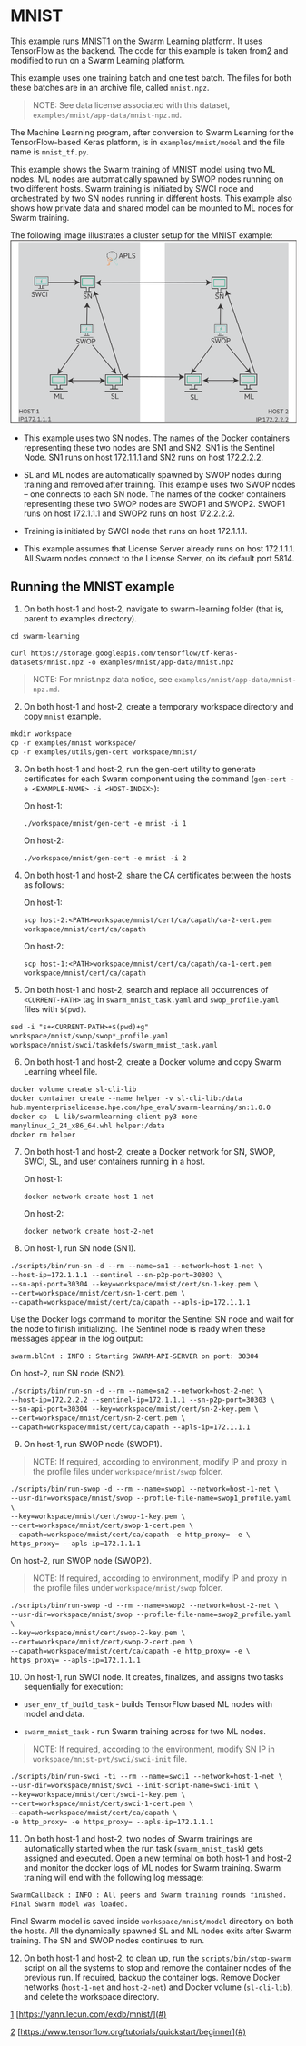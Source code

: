 # <a name="GUID-BEA6EF73-0C25-4489-8BA4-75DE298DB35C"/> MNIST

This example runs MNIST[1](#) on the Swarm Learning platform. It uses TensorFlow as the backend. The code for this example is taken from[2](#) and modified to run on a Swarm Learning platform.

This example uses one training batch and one test batch. The files for both these batches are in an archive file, called `mnist.npz`.

<blockquote>
    
NOTE: See data license associated with this dataset, <code>examples/mnist/app-data/mnist-npz.md</code>.

</blockquote>

The Machine Learning program, after conversion to Swarm Learning for the TensorFlow-based Keras platform, is in `examples/mnist/model` and the file name is `mnist_tf.py`.

This example shows the Swarm training of MNIST model using two ML nodes. ML nodes are automatically spawned by SWOP nodes running on two different hosts. Swarm training is initiated by SWCI node and orchestrated by two SN nodes running in different hosts. This example also shows how private data and shared model can be mounted to ML nodes for Swarm training.

The following image illustrates a cluster setup for the MNIST example:![Two cluster setup](/docs/User/GUID-66B1F78E-34E6-475D-AE8D-966BCF93539B-high.png)

-   This example uses two SN nodes. The names of the Docker containers representing these two nodes are SN1 and SN2. SN1 is the Sentinel Node. SN1 runs on host 172.1.1.1 and SN2 runs on host 172.2.2.2.

-   SL and ML nodes are automatically spawned by SWOP nodes during training and removed after training. This example uses two SWOP nodes – one connects to each SN node. The names of the docker containers representing these two SWOP nodes are SWOP1 and SWOP2. SWOP1 runs on host 172.1.1.1 and SWOP2 runs on host 172.2.2.2.

-   Training is initiated by SWCI node that runs on host 172.1.1.1.

-   This example assumes that License Server already runs on host 172.1.1.1. All Swarm nodes connect to the License Server, on its default port 5814.


## <a name="SECTION_GQT_X4Z_LSB"/> Running the MNIST example

1.  On both host-1 and host-2, navigate to swarm-learning folder \(that is, parent to examples directory\).

```
cd swarm-learning
```

```<a name="CODEBLOCK_IHG_YYX_CTB"/> 
curl https://storage.googleapis.com/tensorflow/tf-keras-datasets/mnist.npz -o examples/mnist/app-data/mnist.npz
```

<blockquote>
   NOTE: For mnist.npz data notice, see <code>examples/mnist/app-data/mnist-npz.md</code>.
</blockquote>

2.  On both host-1 and host-2, create a temporary workspace directory and copy `mnist` example.

```
mkdir workspace
cp -r examples/mnist workspace/
cp -r examples/utils/gen-cert workspace/mnist/
```

3.  On both host-1 and host-2, run the gen-cert utility to generate certificates for each Swarm component using the command \(`gen-cert -e <EXAMPLE-NAME> -i <HOST-INDEX>`\):

    On host-1:

    ```
    ./workspace/mnist/gen-cert -e mnist -i 1
    ```

    On host-2:

    ```
    ./workspace/mnist/gen-cert -e mnist -i 2
    ```

4.  On both host-1 and host-2, share the CA certificates between the hosts as follows:

    On host-1:

    ```
    scp host-2:<PATH>workspace/mnist/cert/ca/capath/ca-2-cert.pem workspace/mnist/cert/ca/capath
    ```

    On host-2:

    ```
    scp host-1:<PATH>workspace/mnist/cert/ca/capath/ca-1-cert.pem workspace/mnist/cert/ca/capath
    ```

5.  On both host-1 and host-2, search and replace all occurrences of `<CURRENT-PATH>` tag in `swarm_mnist_task.yaml` and `swop_profile.yaml` files with `$(pwd)`.

```
sed -i "s+<CURRENT-PATH>+$(pwd)+g" workspace/mnist/swop/swop*_profile.yaml workspace/mnist/swci/taskdefs/swarm_mnist_task.yaml
```

6.  On both host-1 and host-2, create a Docker volume and copy Swarm Learning wheel file.

```
docker volume create sl-cli-lib
docker container create --name helper -v sl-cli-lib:/data hub.myenterpriselicense.hpe.com/hpe_eval/swarm-learning/sn:1.0.0
docker cp -L lib/swarmlearning-client-py3-none-manylinux_2_24_x86_64.whl helper:/data
docker rm helper
```

7.  On both host-1 and host-2, create a Docker network for SN, SWOP, SWCI, SL, and user containers running in a host.

    On host-1:

    ```
    docker network create host-1-net
    ```

    On host-2:

    ```
    docker network create host-2-net
    ```

8.  On host-1, run SN node \(SN1\).

```
./scripts/bin/run-sn -d --rm --name=sn1 --network=host-1-net \
--host-ip=172.1.1.1 --sentinel --sn-p2p-port=30303 \
--sn-api-port=30304 --key=workspace/mnist/cert/sn-1-key.pem \
--cert=workspace/mnist/cert/sn-1-cert.pem \
--capath=workspace/mnist/cert/ca/capath --apls-ip=172.1.1.1
```

Use the Docker logs command to monitor the Sentinel SN node and wait for the node to finish initializing. The Sentinel node is ready when these messages appear in the log output:

```
swarm.blCnt : INFO : Starting SWARM-API-SERVER on port: 30304
```

   On host-2, run SN node (SN2).

   ```
   ./scripts/bin/run-sn -d --rm --name=sn2 --network=host-2-net \
   --host-ip=172.2.2.2 --sentinel-ip=172.1.1.1 --sn-p2p-port=30303 \
   --sn-api-port=30304 --key=workspace/mnist/cert/sn-2-key.pem \
   --cert=workspace/mnist/cert/sn-2-cert.pem \
   --capath=workspace/mnist/cert/ca/capath --apls-ip=172.1.1.1
   ```

9.  On host-1, run SWOP node (SWOP1).

<blockquote>    
    NOTE: If required, according to environment, modify IP and proxy in the profile files under <code>workspace/mnist/swop</code> folder.
</blockquote>

```
./scripts/bin/run-swop -d --rm --name=swop1 --network=host-1-net \
--usr-dir=workspace/mnist/swop --profile-file-name=swop1_profile.yaml \
--key=workspace/mnist/cert/swop-1-key.pem \
--cert=workspace/mnist/cert/swop-1-cert.pem \
--capath=workspace/mnist/cert/ca/capath -e http_proxy= -e \
https_proxy= --apls-ip=172.1.1.1
```

   On host-2, run SWOP node (SWOP2).

<blockquote>
        NOTE: If required, according to environment, modify IP and proxy in the profile files under <code>workspace/mnist/swop</code> folder.
</blockquote>

   ```
   ./scripts/bin/run-swop -d --rm --name=swop2 --network=host-2-net \
   --usr-dir=workspace/mnist/swop --profile-file-name=swop2_profile.yaml \
   --key=workspace/mnist/cert/swop-2-key.pem \
   --cert=workspace/mnist/cert/swop-2-cert.pem \
   --capath=workspace/mnist/cert/ca/capath -e http_proxy= -e \
   https_proxy= --apls-ip=172.1.1.1
   ```

10. On host-1, run SWCI node. It creates, finalizes, and assigns two tasks sequentially for execution:

-   `user_env_tf_build_task` - builds TensorFlow based ML nodes with model and data.

-   `swarm_mnist_task` - run Swarm training across for two ML nodes.

<blockquote>
NOTE: If required, according to the environment, modify SN IP in <code>workspace/mnist-pyt/swci/swci-init</code> file.
</blockquote>

```
./scripts/bin/run-swci -ti --rm --name=swci1 --network=host-1-net \
--usr-dir=workspace/mnist/swci --init-script-name=swci-init \
--key=workspace/mnist/cert/swci-1-key.pem \
--cert=workspace/mnist/cert/swci-1-cert.pem \
--capath=workspace/mnist/cert/ca/capath \
-e http_proxy= -e https_proxy= --apls-ip=172.1.1.1
```

11. On both host-1 and host-2, two nodes of Swarm trainings are automatically started when the run task \(`swarm_mnist_task`\) gets assigned and executed. Open a new terminal on both host-1 and host-2 and monitor the docker logs of ML nodes for Swarm training. Swarm training will end with the following log message:

```
SwarmCallback : INFO : All peers and Swarm training rounds finished. Final Swarm model was loaded.
```

Final Swarm model is saved inside `workspace/mnist/model` directory on both the hosts. All the dynamically spawned SL and ML nodes exits after Swarm training. The SN and SWOP nodes continues to run.

12. On both host-1 and host-2, to clean up, run the `scripts/bin/stop-swarm` script on all the systems to stop and remove the container nodes of the previous run. If required, backup the container logs. Remove Docker networks \(`host-1-net` and `host-2-net`\) and Docker volume \(`sl-cli-lib`\), and delete the workspace directory.


[1](#) [https://yann.lecun.com/exdb/mnist/](#)

 [2](#) [https://www.tensorflow.org/tutorials/quickstart/beginner](#)

 

